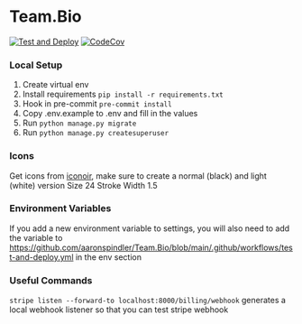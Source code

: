 # Team.Bio

[![Test and Deploy](https://github.com/aaronspindler/Team.Bio/actions/workflows/test-and-deploy.yml/badge.svg)](https://github.com/aaronspindler/Team.Bio/actions/workflows/test-and-deploy.yml)
[![CodeCov](https://codecov.io/gh/aaronspindler/Team.Bio/branch/main/graph/badge.svg?token=V0KWJT21BP)](https://codecov.io/gh/aaronspindler/Team.Bio)

### Local Setup

1. Create virtual env
2. Install requirements `pip install -r requirements.txt`
3. Hook in pre-commit `pre-commit install`
4. Copy .env.example to .env and fill in the values
5. Run `python manage.py migrate`
6. Run `python manage.py createsuperuser`

### Icons

Get icons from [iconoir](https://iconoir.com), make sure to create a normal (black) and light (white) version
Size 24
Stroke Width 1.5

### Environment Variables

If you add a new environment variable to settings, you will also need to add the variable to https://github.com/aaronspindler/Team.Bio/blob/main/.github/workflows/test-and-deploy.yml in the env section

### Useful Commands

`stripe listen --forward-to localhost:8000/billing/webhook` generates a local webhook listener so that you can test stripe webhook